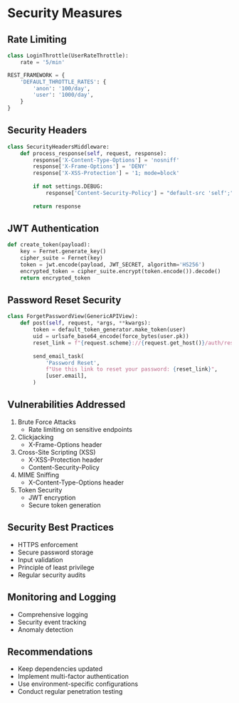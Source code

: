 # Security Measures

## Rate Limiting
```python
class LoginThrottle(UserRateThrottle):
    rate = '5/min'

REST_FRAMEWORK = {
    'DEFAULT_THROTTLE_RATES': {
        'anon': '100/day',
        'user': '1000/day',
    }
}
```

## Security Headers
```python
class SecurityHeadersMiddleware:
    def process_response(self, request, response):
        response['X-Content-Type-Options'] = 'nosniff'
        response['X-Frame-Options'] = 'DENY'
        response['X-XSS-Protection'] = '1; mode=block'
        
        if not settings.DEBUG:
            response['Content-Security-Policy'] = "default-src 'self';"
        
        return response
```

## JWT Authentication
```python
def create_token(payload):
    key = Fernet.generate_key()
    cipher_suite = Fernet(key)
    token = jwt.encode(payload, JWT_SECRET, algorithm='HS256')
    encrypted_token = cipher_suite.encrypt(token.encode()).decode()
    return encrypted_token
```

## Password Reset Security
```python
class ForgetPasswordView(GenericAPIView):
    def post(self, request, *args, **kwargs):
        token = default_token_generator.make_token(user)
        uid = urlsafe_base64_encode(force_bytes(user.pk))
        reset_link = f"{request.scheme}://{request.get_host()}/auth/reset_password/{uid}/{token}"
        
        send_email_task(
            'Password Reset',
            f"Use this link to reset your password: {reset_link}",
            [user.email],
        )
```

## Vulnerabilities Addressed
1. Brute Force Attacks
   - Rate limiting on sensitive endpoints
2. Clickjacking
   - X-Frame-Options header
3. Cross-Site Scripting (XSS)
   - X-XSS-Protection header
   - Content-Security-Policy
4. MIME Sniffing
   - X-Content-Type-Options header
5. Token Security
   - JWT encryption
   - Secure token generation

## Security Best Practices
- HTTPS enforcement
- Secure password storage
- Input validation
- Principle of least privilege
- Regular security audits

## Monitoring and Logging
- Comprehensive logging
- Security event tracking
- Anomaly detection

## Recommendations
- Keep dependencies updated
- Implement multi-factor authentication
- Use environment-specific configurations
- Conduct regular penetration testing